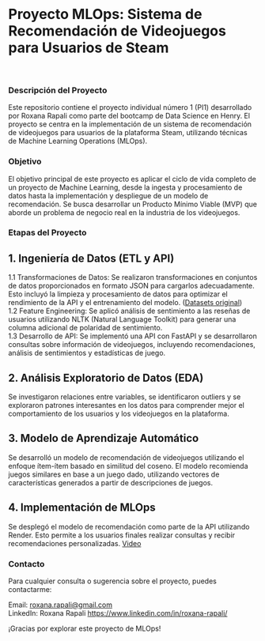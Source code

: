 <br />

# Proyecto MLOps: Sistema de Recomendación de Videojuegos para Usuarios de Steam
<br />

### Descripción del Proyecto
Este repositorio contiene el proyecto individual número 1 (PI1) desarrollado por Roxana Rapali como parte del bootcamp de Data Science en Henry. El proyecto se centra en la implementación de un sistema de recomendación de videojuegos para usuarios de la plataforma Steam, utilizando técnicas de Machine Learning Operations (MLOps).

### Objetivo
El objetivo principal de este proyecto es aplicar el ciclo de vida completo de un proyecto de Machine Learning, desde la ingesta y procesamiento de datos hasta la implementación y despliegue de un modelo de recomendación. Se busca desarrollar un Producto Mínimo Viable (MVP) que aborde un problema de negocio real en la industria de los videojuegos.

### Etapas del Proyecto


## 1. Ingeniería de Datos (ETL y API)
1.1 Transformaciones de Datos: Se realizaron transformaciones en conjuntos de datos proporcionados en formato JSON para cargarlos adecuadamente. Esto incluyó la limpieza y procesamiento de datos para optimizar el rendimiento de la API y el entrenamiento del modelo. ([Datasets original](https://drive.google.com/drive/folders/1HqBG2-sUkz_R3h1dZU5F2uAzpRn7BSpj))
<br />
1.2 Feature Engineering: Se aplicó análisis de sentimiento a las reseñas de usuarios utilizando NLTK (Natural Language Toolkit) para generar una columna adicional de polaridad de sentimiento.
<br />
1.3 Desarrollo de API: Se implementó una API con FastAPI y se desarrollaron consultas sobre información de videojuegos, incluyendo recomendaciones, análisis de sentimientos y estadísticas de juego.

## 2. Análisis Exploratorio de Datos (EDA)
Se investigaron relaciones entre variables, se identificaron outliers y se exploraron patrones interesantes en los datos para comprender mejor el comportamiento de los usuarios y los videojuegos en la plataforma.

## 3. Modelo de Aprendizaje Automático
Se desarrolló un modelo de recomendación de videojuegos utilizando el enfoque ítem-ítem basado en similitud del coseno. El modelo recomienda juegos similares en base a un juego dado, utilizando vectores de características generados a partir de descripciones de juegos.

## 4. Implementación de MLOps
Se desplegó el modelo de recomendación como parte de la API utilizando Render. Esto permite a los usuarios finales realizar consultas y recibir recomendaciones personalizadas. [Video](https://drive.google.com/file/d/144l6uIzRsUOXVGb2NkSnGDArGutwznJw/view?usp=drive_link)

### Contacto
Para cualquier consulta o sugerencia sobre el proyecto, puedes contactarme:

Email: roxana.rapali@gmail.com
<br />
LinkedIn: Roxana Rapali https://www.linkedin.com/in/roxana-rapali/

¡Gracias por explorar este proyecto de MLOps!